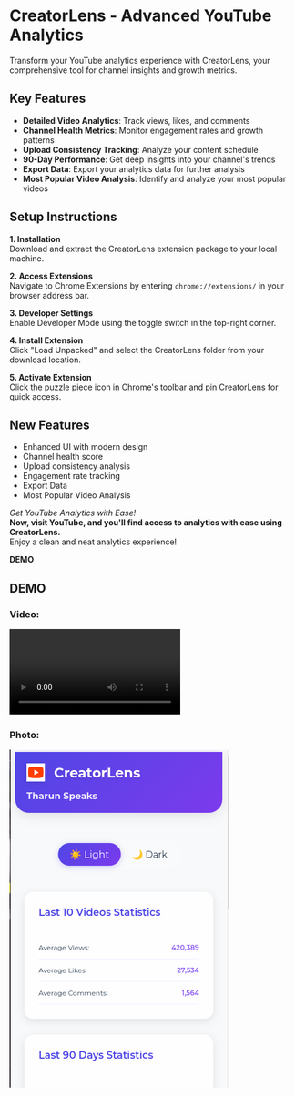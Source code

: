 # CreatorLens - Advanced YouTube Analytics

Transform your YouTube analytics experience with CreatorLens, your comprehensive tool for channel insights and growth metrics.

## Key Features

- **Detailed Video Analytics**: Track views, likes, and comments
- **Channel Health Metrics**: Monitor engagement rates and growth patterns
- **Upload Consistency Tracking**: Analyze your content schedule
- **90-Day Performance**: Get deep insights into your channel's trends
- **Export Data**: Export your analytics data for further analysis
- **Most Popular Video Analysis**: Identify and analyze your most popular videos

## Setup Instructions
**1. Installation**
<br>
Download and extract the CreatorLens extension package to your local machine.

**2. Access Extensions**
<br>
Navigate to Chrome Extensions by entering `chrome://extensions/` in your browser address bar.

**3. Developer Settings**
<br>
Enable Developer Mode using the toggle switch in the top-right corner.

**4. Install Extension**
<br>
Click "Load Unpacked" and select the CreatorLens folder from your download location.

**5. Activate Extension**
<br>
Click the puzzle piece icon in Chrome's toolbar and pin CreatorLens for quick access.

## New Features
- Enhanced UI with modern design
- Channel health score
- Upload consistency analysis
- Engagement rate tracking
- Export Data
- Most Popular Video Analysis

*Get YouTube Analytics with Ease!*
<br>
**Now, visit YouTube, and you'll find access to analytics with ease using CreatorLens.**
<br>
Enjoy a clean and neat analytics experience!

**DEMO**
<br>

## DEMO

### Video:
![Demo video of CreatorLens](demo_video.webm)

### Photo:
![Demo of CreatorLens](demo.png)

